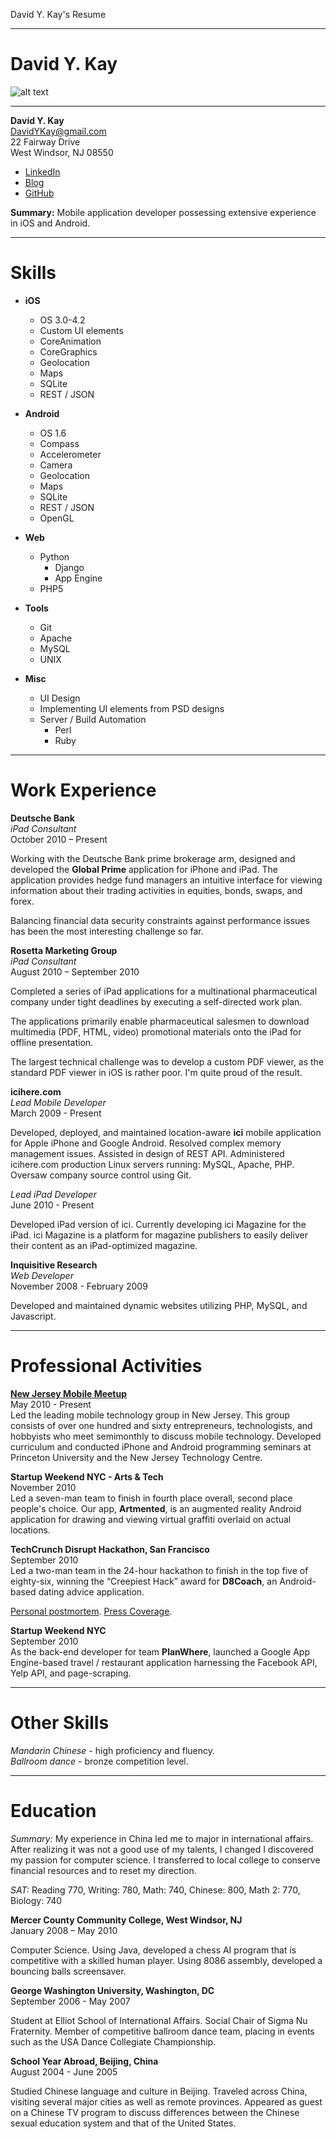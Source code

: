David Y. Kay's Resume
* * * * * * * * * * * * * * * * * *
# David Y. Kay

![alt text]( http://0.gravatar.com/avatar/30d6fbf81284ac9005e8e9ccc7ecfb1e?size=420 "David Y. Kay")

* * * * * * * * * * * * * * * * * *

__David Y. Kay__  
DavidYKay@gmail.com  
22 Fairway Drive  
West Windsor, NJ 08550  

* [LinkedIn](http://linkedin.com/in/DavidYKay)  
* [Blog](http://blog.davidykay.com)  
* [GitHub](http://github.com/magneus)  

__Summary:__  Mobile application developer possessing extensive experience in iOS and Android. 

* * * * * * * * * * * * * * * * * *
# Skills

* __iOS__
  * OS 3.0-4.2
  * Custom UI elements
  * CoreAnimation
  * CoreGraphics
  * Geolocation
  * Maps
  * SQLite
  * REST / JSON

* __Android__
  * OS 1.6
  * Compass 
  * Accelerometer
  * Camera
  * Geolocation
  * Maps
  * SQLite
  * REST / JSON
  * OpenGL

* __Web__
    * Python
      * Django
      * App Engine
    * PHP5

* __Tools__
  * Git
  * Apache
  * MySQL
  * UNIX

* __Misc__
    * UI Design
    * Implementing UI elements from PSD designs
    * Server / Build Automation
        * Perl
        * Ruby
  
* * * * * * * * * * * * * * * * * *
# Work Experience
  
__Deutsche Bank__  
_iPad Consultant_  
October 2010 – Present  
  
Working with the Deutsche Bank prime brokerage arm, designed and developed the __Global Prime__ application for iPhone and iPad. The application provides hedge fund managers an intuitive interface for viewing information about their trading activities in equities, bonds, swaps, and forex.
  
Balancing financial data security constraints against performance issues has been the most interesting challenge so far.  
  
__Rosetta Marketing Group__  
_iPad Consultant_  
August 2010 – September 2010  
  
Completed a series of iPad applications for a multinational pharmaceutical company under tight deadlines by executing a self-directed work plan.

The applications primarily enable pharmaceutical salesmen to download multimedia (PDF, HTML, video) promotional materials onto the iPad for offline presentation.  

The largest technical challenge was to develop a custom PDF viewer, as the standard PDF viewer in iOS is rather poor. I'm quite proud of the result.  
  
__icihere.com__  
_Lead Mobile Developer_  
March 2009 - Present  
  
Developed, deployed, and maintained location-aware __ici__ mobile application for Apple iPhone and Google Android. Resolved complex memory management issues. Assisted in design of REST API. Administered icihere.com production Linux servers running: MySQL, Apache, PHP. Oversaw company source control using Git.  
  
_Lead iPad Developer_  
June 2010 - Present 
  
Developed iPad version of ici. Currently developing ici Magazine for the iPad. ici Magazine is a platform for magazine publishers to easily deliver their content as an iPad-optimized magazine.
  
__Inquisitive Research__  
_Web Developer_  
November 2008 - February 2009  
  
Developed and maintained dynamic websites utilizing PHP, MySQL, and Javascript.

* * * * * * * * * * * * * * * * * *
# Professional Activities  

[__New Jersey Mobile Meetup__](http://meetup.com/njmobile/)  
May 2010 - Present  
Led the leading mobile technology group in New Jersey. This group consists of over one hundred and sixty entrepreneurs, technologists, and hobbyists who meet semimonthly to discuss mobile technology. Developed curriculum and conducted iPhone and Android programming seminars at Princeton University and the New Jersey Technology Centre.

__Startup Weekend NYC - Arts & Tech__  
November 2010  
Led a seven-man team to finish in fourth place overall, second place people's choice. Our app, __Artmented__, is an augmented reality Android application for drawing and viewing virtual graffiti overlaid on actual locations.

__TechCrunch Disrupt Hackathon, San Francisco__  
September 2010  
Led a two-man team in the 24-hour hackathon to finish in the top five of eighty-six, winning the “Creepiest Hack” award for __D8Coach__, an Android-based dating advice application.  

[Personal postmortem](http://blog.davidykay.com/d8coach-hackaton-wrap-up).  [Press Coverage](http://techcrunch.com/2010/09/26/techcrunch-disrupt-hackathon-winner/).  

__Startup Weekend NYC__  
September 2010  
As the back-end developer for team __PlanWhere__, launched a Google App Engine-based travel / restaurant application harnessing the Facebook API, Yelp API, and page-scraping.

* * * * * * * * * * * * * * * * * *
# Other Skills

_Mandarin Chinese_ - high proficiency and fluency.  
_Ballroom dance_ - bronze competition level.  

* * * * * * * * * * * * * * * * * *
# Education

_Summary:_ 
My experience in China led me to major in international affairs. After realizing it was not a good use of my talents, I changed 
I discovered my passion for computer science. I transferred to local college to conserve financial resources and to reset my
direction.  
  
_SAT:_ Reading 770, Writing: 780, Math: 740, Chinese: 800, Math 2: 770, Biology: 740

__Mercer County Community College, West Windsor, NJ__  
January 2008 – May 2010  

Computer Science. Using Java, developed a chess AI program that is competitive with a skilled human player. Using 8086 assembly, developed a bouncing balls screensaver.

__George Washington University, Washington, DC__  
September 2006 - May 2007  

Student at Elliot School of International Affairs. Social Chair of Sigma Nu Fraternity. Member of competitive ballroom dance team, placing in events such as the USA Dance Collegiate Championship.

__School Year Abroad, Beijing, China__  
August 2004 - June 2005  

Studied Chinese language and culture in Beijing. Traveled across China, visiting several major cities as well as remote provinces. Appeared as guest on a Chinese TV program to discuss differences between the Chinese sexual education system and that of the United States.

